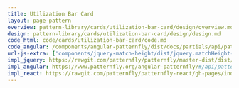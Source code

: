 ```yaml
---
title: Utilization Bar Card
layout: page-pattern
overview: pattern-library/cards/utilization-bar-card/design/overview.md
design: pattern-library/cards/utilization-bar-card/design/design.md
code_html: code/cards/utilization-bar-card/code.md
code_angular: /components/angular-patternfly/dist/docs/partials/api/patternfly.card.component.pfCard - Utilization.html
url-js-extra: ['components/jquery-match-height/dist/jquery.matchHeight-min.js']
impl_jquery: https://rawgit.com/patternfly/patternfly/master-dist/dist/tests/cards.html
impl_angular: https://www.patternfly.org/angular-patternfly/#/api/patternfly.card.component:pfCard - Utilization
impl_react: https://rawgit.com/patternfly/patternfly-react/gh-pages/index.html?selectedKind=patternfly-react%2FCards&selectedStory=Utilization%20Bar%20Card
---
```

